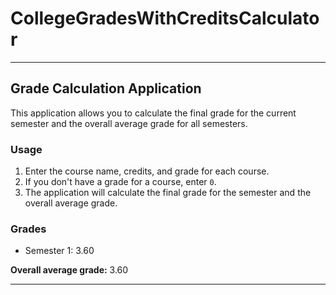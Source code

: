 # CollegeGradesWithCreditsCalculator

----
## Grade Calculation Application

This application allows you to calculate the final grade for the current semester and the overall average grade for all semesters.

### Usage

1. Enter the course name, credits, and grade for each course.
2. If you don't have a grade for a course, enter `0`.
3. The application will calculate the final grade for the semester and the overall average grade.

### Grades

- Semester 1: 3.60

**Overall average grade:** 3.60

----

